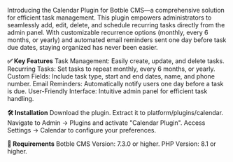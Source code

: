 Introducing the Calendar Plugin for Botble CMS—a comprehensive solution for efficient task management. This plugin empowers administrators to seamlessly add, edit, delete, and schedule recurring tasks directly from the admin panel. With customizable recurrence options (monthly, every 6 months, or yearly) and automated email reminders sent one day before task due dates, staying organized has never been easier.

**✅ Key Features**
Task Management: Easily create, update, and delete tasks.
Recurring Tasks: Set tasks to repeat monthly, every 6 months, or yearly.
Custom Fields: Include task type, start and end dates, name, and phone number.
Email Reminders: Automatically notify users one day before a task is due.
User-Friendly Interface: Intuitive admin panel for efficient task handling.

**🛠 Installation**
Download the plugin.
Extract it to platform/plugins/calendar.
Navigate to Admin → Plugins and activate "Calendar Plugin".
Access Settings → Calendar to configure your preferences.

**📌 Requirements**
Botble CMS Version: 7.3.0 or higher.
PHP Version: 8.1 or higher.